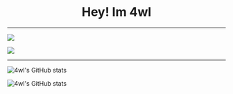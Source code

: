<h1 align="center">Hey! Im 4wl
 </h1>
 
-----
![](https://komarev.com/ghpvc/?username=4wl)

![](https://github-profile-trophy.vercel.app/?username=4wl&theme=nord&margin-w=15&margin-h=15&column=)

-----

![4wl's GitHub stats](https://github-readme-stats.vercel.app/api?username=4wl&show_icons=true&theme=omni)

![4wl's GitHub stats](https://github-readme-stats.vercel.app/api/top-langs/?username=4wl&show_icons=true&theme=omni)
